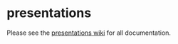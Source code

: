 presentations
=============

Please see the [presentations wiki](https://github.com/duncan-bayne/presentations/wiki) for all documentation.
